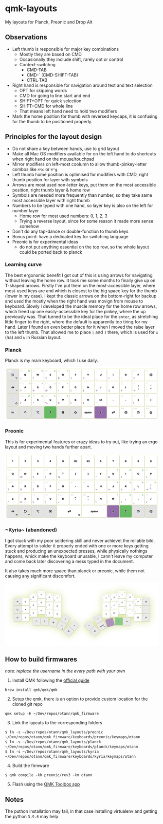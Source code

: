 # qmk-layouts

My layouts for Planck, Preonic and Drop Alt

## Observations

- Left thumb is responsible for major key combinations
  - Mostly they are based on CMD
  - Occasionally they include shift, rarely opt or control
  - Context-switchng
    - CMD-TAB
    - CMD-` (CMD-SHIFT-TAB)
    - CTRL-TAB
- Right hand is responsible for navigation around text and text selection
  - OPT for skipping words
  - CMD for going to line start and end
  - SHIFT+OPT for quick selection
  - SHIFT+CMD for whole line
  - That means left hand need to hold two modifiers
- Mark the home position for thumb with reversed keycaps, it is confusing for the thumb to be positioned properly.

## Principles for the layout design

- Do not share a key between hands, use to grid layout
- Make all Mac OS modifiers available for on the left hand to do shortcuts when right hand on the mouse/touchpad
- Mirror modifiers on left-most coolumn to allow thumb-pinkey-letter combos like `⌘⌥c` or `⌘⌃g`
- Left thumb home position is optimised for modifiers with CMD, right thumb position for layer with symbols
- Arrows are most used non-letter keys, put them on the most accessible position, right thumb layer & home row
- Symbols are needed more frequently than number, so they take same most accessible layer with right thumb
- Numbers to be typed with one hand, so layer key is also on the left for number layer
  - Home row for most used numbers: 0, 1, 2, 3
  - Trying a reverse layout, since for some reason it made more sense somehow
- Don't do any tap-dance or double-function to thumb keys
- Bonus point: have a dedicated key for switching language
- Preonic is for experimental ideas
  - do not put anything essential on the top row, so the whole layout could be ported back to planck

### Learning curve

The best ergonomic benefit I got out of this is using arrows for navigating without leaving the home row.
It took me some months to finally give up on T-shaped arrows. Firstly I've put them on the most-accessible
layer, where most-used keys are and which is closest to the big space key for the thumb (lower in my case). I kept
the classic arrows on the bottom-right for backup and used the mostly when the right hand was movign from mouse to
keyboard. Slowly I developed the muscle memory for the home row arrows, which freed up one easily-accessible
key for the pinkey, where the up previously was. That turned to be the ideal place for the `enter`, as 
stretching little finger to the right, where the default is apparently too tiring for my hand.
Later I found an even better place for it when I moved the raise layer to the left thumb. That allowed me to place `[` and `]` there, which is used for `х` (ha) and `ъ` in Russian layout.

### Planck

Planck is my main keyboard, which I use daily. 

![planck](/planck/wallpaper.png)

### Preonic

This is for experimental features or crazy ideas to try out, like trying an ergo layout and moving two hands further apart.

![preonic](/preonic/wallpaper.png)

### ~Kyria~ (abandoned)

I got stuck with my poor soldering skill and never achievet the reliable bild.
Every attempt to solder it properly ended with one or more keys getting stuck and producing an unexpected
presses, while physically nothings happens, whick make the keyboard unusable, I cann't leave my computer
and come back later discovering a mess typed in the document.

It also takes much more space than planck or preonic, while them not causing any significant discomfort.

![kyria](/kyria/wallpaper.png)

## How to build firmwares

_note: replace the username in the every path with your own_

1. Install QMK following the [official guide](https://docs.qmk.fm/#/newbs_getting_started)
```shell
brew install qmk/qmk/qmk

```
2. Setup the qmk, there is an option to provide custom location for the cloned git repo
```shell
qmk setup -H ~/Dev/repos/otann/qmk_firmware

```

3. Link the layouts to the corresponding folders
```
$ ln -s ~/Dev/repos/otann/qmk_layouts/preonic ~/Dev/repos/otann/qmk_firmware/keyboards/preonic/keymaps/otann
$ ln -s ~/Dev/repos/otann/qmk_layouts/planck ~/Dev/repos/otann/qmk_firmware/keyboards/planck/keymaps/otann
$ ln -s ~/Dev/repos/otann/qmk_layouts/kyria ~/Dev/repos/otann/qmk_firmware/keyboards/kyria/keymaps/otann
```

4. Build the firmware
```shell
$ qmk compile -kb preonic/rev3 -km otann

```

5. Flash using the [QMK Toolbox app](https://github.com/qmk/qmk_toolbox/releases)


## Notes

The puthon installation may fail, in that case installing virtualenv and getting the python `3.9.6` may help